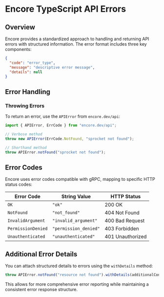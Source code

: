 # Encore TypeScript API Errors

## Overview

Encore provides a standardized approach to handling and returning API errors with structured information. The error format includes three key components:

```json
{
  "code": "error_type",
  "message": "descriptive error message",
  "details": null
}
```

## Error Handling

### Throwing Errors

To return an error, use the `APIError` from `encore.dev/api`:

```typescript
import { APIError, ErrCode } from "encore.dev/api";

// Verbose method
throw new APIError(ErrCode.NotFound, "sprocket not found");

// Shorthand method
throw APIError.notFound("sprocket not found");
```

## Error Codes

Encore uses error codes compatible with gRPC, mapping to specific HTTP status codes:

| Error Code | String Value | HTTP Status |
|-----------|--------------|-------------|
| `OK` | `"ok"` | 200 OK |
| `NotFound` | `"not_found"` | 404 Not Found |
| `InvalidArgument` | `"invalid_argument"` | 400 Bad Request |
| `PermissionDenied` | `"permission_denied"` | 403 Forbidden |
| `Unauthenticated` | `"unauthenticated"` | 401 Unauthorized |

## Additional Error Details

You can attach structured details to errors using the `withDetails` method:

```typescript
throw APIError.notFound("resource not found").withDetails(additionalContext);
```

This allows for more comprehensive error reporting while maintaining a consistent error response structure.